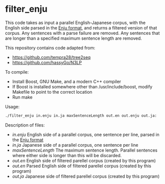 # filter_enju

This code takes as input a parallel English-Japanese corpus, with the English side parsed in the [Enju format](https://github.com/mynlp/enju), and returns a filtered version of that corpus. Any sentences with a parse failure are removed. Any sentences that are longer than a specified maximum sentence length are removed.

This repository contains code adapted from:
* https://github.com/tempra28/tree2seq
* https://github.com/hassyGo/N3LP

To compile:
* Install Boost, GNU Make, and a modern C++ compiler
* If Boost is installed somewhere other than /usr/include/boost, modify Makefile to point to the correct location
* Run make

Usage:	
```bash
./filter_enju in.enju in.ja maxSentenceLength out.en out.enju out.ja:
```

Description of files:
* *in.enju* English side of a parallel corpus, one sentence per line, parsed in the [Enju format](https://github.com/mynlp/enju)
* *in.ja* Japanese side of a parallel corpus, one sentence per line
* *maxSentenceLength* The maximum sentence length. Parallel sentences where either side is longer than this will be discarded.
* *out.en* English side of filtered parellel corpus (created by this program)
* *out.en* Parsed English side of filtered parellel corpus (created by this program)
* *out.ja* Japanese side of filtered parellel corpus (created by this program)
